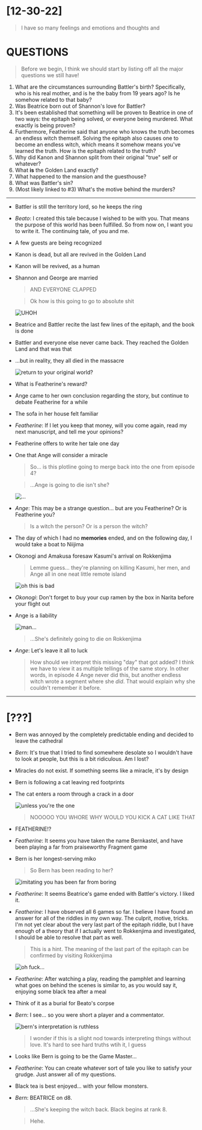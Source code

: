# [12-30-22]

> I have so many feelings and emotions and thoughts and

# QUESTIONS

> Before we begin, I think we should start by listing off all the major questions we still have!

1. What are the circumstances surrounding Battler's birth? Specifically, who is his real mother, and is he the baby from 19 years ago? Is he somehow related to that baby?
2. Was Beatrice born out of Shannon's love for Battler?
3. It's been established that something will be proven to Beatrice in one of two ways: the epitaph being solved, or everyone being murdered. What exactly is being proven?
4. Furthermore, Featherine said that anyone who knows the truth becomes an endless witch themself. Solving the epitaph also causes one to become an endless witch, which means it somehow means you've learned the truth. How is the epitaph related to the truth?
5. Why did Kanon and Shannon split from their original "true" self or whatever?
6. What **is** the Golden Land exactly?
7. What happened to the mansion and the guesthouse?
8. What was Battler's sin?
9. (Most likely linked to #3) What's the motive behind the murders?

---

-   Battler is still the territory lord, so he keeps the ring
-   _Beato_: I created this tale because I wished to be with you. That means the purpose of this world has been fulfilled. So from now on, I want you to write it. The continuing tale, of you and me.
-   A few guests are being recognized
-   Kanon is dead, but all are revived in the Golden Land
-   Kanon will be revived, as a human
-   Shannon and George are married

    > AND EVERYONE CLAPPED

    > Ok how is this going to go to absolute shit

    ![UHOH](assets/Umineko5to8_tZO5g8ff2P.jpg)

-   Beatrice and Battler recite the last few lines of the epitaph, and the book is done
-   Battler and everyone else never came back. They reached the Golden Land and that was that
-   ...but in reality, they all died in the massacre

    ![return to your original world?](assets/Umineko5to8_o3HO5fxdxl.jpg)

-   What is Featherine's reward?
-   Ange came to her own conclusion regarding the story, but continue to debate Featherine for a while
-   The sofa in her house felt familiar
-   _Featherine_: If I let you keep that money, will you come again, read my next manuscript, and tell me your opinions?
-   Featherine offers to write her tale one day
-   One that Ange will consider a miracle

    > So... is this plotline going to merge back into the one from episode 4?

    > ...Ange is going to die isn't she?

    ![...](assets/Umineko5to8_PKyeLZAAAX.jpg)

-   _Ange_: This may be a strange question... but are you Featherine? Or is Featherine you?
    > Is a witch the person? Or is a person the witch?
-   The day of which I had no **memories** ended, and on the following day, I would take a boat to Niijima
-   Okonogi and Amakusa foresaw Kasumi's arrival on Rokkenjima

    > Lemme guess... they're planning on killing Kasumi, her men, and Ange all in one neat little remote island

    ![oh this is bad](assets/Umineko5to8_SZHdMcyTOa.jpg)

-   _Okonogi_: Don't forget to buy your cup ramen by the box in Narita before your flight out
-   Ange is a liability

    ![man...](assets/Umineko5to8_lI0OHfMyGy.jpg)

    > ...She's definitely going to die on Rokkenjima

-   _Ange_: Let's leave it all to luck

    > How should we interpret this missing "day" that got added? I think we have to view it as multiple tellings of the same story. In other words, in episode 4 Ange never did this, but another endless witch wrote a segment where she _did_. That would explain why she couldn't remember it before.

---

# [???]

-   Bern was annoyed by the completely predictable ending and decided to leave the cathedral
-   _Bern_: It's true that I tried to find somewhere desolate so I wouldn't have to look at people, but this is a bit ridiculous. Am I lost?
-   Miracles do not exist. If something seems like a miracle, it's by design
-   Bern is following a cat leaving red footprints
-   The cat enters a room through a crack in a door

    ![unless you're the one](assets/Umineko5to8_4yAE0p071S.png)

    > NOOOOO YOU WHORE WHY WOULD YOU KICK A CAT LIKE THAT

-   FEATHERINE!?
-   _Featherine_: It seems you have taken the name Bernkastel, and have been playing a far from praiseworthy Fragment game
-   Bern is her longest-serving miko

    > So Bern has been reading to her?

    ![imitating you has been far from boring](assets/Umineko5to8_77JaFE1DlD.jpg)

-   _Featherine_: It seems Beatrice's game ended with Battler's victory. I liked it.
-   _Featherine_: I have observed all 6 games so far. I believe I have found an answer for all of the riddles in my own way. The culprit, motive, tricks. I'm not yet clear about the very last part of the epitaph riddle, but I have enough of a theory that if I actually went to Rokkenjima and investigated, I should be able to resolve that part as well.

    > This is a hint. The meaning of the last part of the epitaph can be confirmed by visiting Rokkenjima

    ![oh fuck...](assets/Umineko5to8_DKZ74lDbNg.png)

-   _Featherine_: After watching a play, reading the pamphlet and learning what goes on behind the scenes is similar to, as you would say it, enjoying some black tea after a meal
-   Think of it as a burial for Beato's corpse
-   _Bern_: I see... so you were short a player and a commentator.

    ![bern's interpretation is ruthless](assets/Umineko5to8_ob8rNK9Eph.jpg)

    > I wonder if this is a slight nod towards interpreting things without love. It's hard to see hard truths wtih it, I guess

-   Looks like Bern is going to be the Game Master...
-   _Featherine_: You can create whatever sort of tale you like to satisfy your grudge. Just answer all of my questions.
-   Black tea is best enjoyed... with your fellow monsters.
-   _Bern_: BEATRICE on d8.

    > ...She's keeping the witch back. Black begins at rank 8.

    > Hehe.
